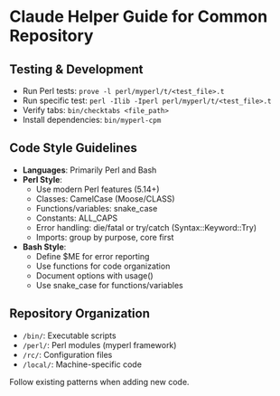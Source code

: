 # Claude Helper Guide for Common Repository

## Testing & Development
- Run Perl tests: `prove -l perl/myperl/t/<test_file>.t`
- Run specific test: `perl -Ilib -Iperl perl/myperl/t/<test_file>.t`
- Verify tabs: `bin/checktabs <file_path>`
- Install dependencies: `bin/myperl-cpm`

## Code Style Guidelines
- **Languages**: Primarily Perl and Bash
- **Perl Style**:
  - Use modern Perl features (5.14+)
  - Classes: CamelCase (Moose/CLASS)
  - Functions/variables: snake_case
  - Constants: ALL_CAPS
  - Error handling: die/fatal or try/catch (Syntax::Keyword::Try)
  - Imports: group by purpose, core first
- **Bash Style**:
  - Define $ME for error reporting
  - Use functions for code organization
  - Document options with usage()
  - Use snake_case for functions/variables

## Repository Organization
- `/bin/`: Executable scripts
- `/perl/`: Perl modules (myperl framework)
- `/rc/`: Configuration files
- `/local/`: Machine-specific code

Follow existing patterns when adding new code.